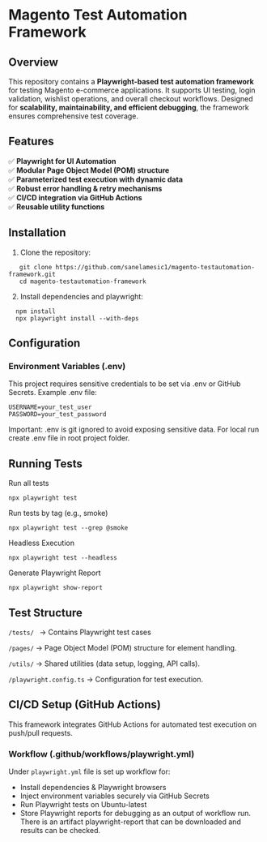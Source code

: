# Magento Test Automation Framework

## Overview
This repository contains a **Playwright-based test automation framework** for testing Magento e-commerce applications. It supports UI testing, login validation, wishlist operations, and overall checkout workflows. Designed for **scalability, maintainability, and efficient debugging**, the framework ensures comprehensive test coverage.

## Features
✅ **Playwright for UI Automation**  
✅ **Modular Page Object Model (POM) structure**  
✅ **Parameterized test execution with dynamic data**  
✅ **Robust error handling & retry mechanisms**  
✅ **CI/CD integration via GitHub Actions**  
✅ **Reusable utility functions**  

## Installation
1. Clone the repository:
```
   git clone https://github.com/sanelamesic1/magento-testautomation-framework.git
   cd magento-testautomation-framework
```
2. Install dependencies and playwright:
```
  npm install
  npx playwright install --with-deps
```

## Configuration
### Environment Variables (.env)
This project requires sensitive credentials to be set via .env or GitHub Secrets. Example .env file:

```
USERNAME=your_test_user
PASSWORD=your_test_password
```
Important: .env is git ignored to avoid exposing sensitive data. For local run create .env file in root project folder.

## Running Tests
Run all tests
```
npx playwright test
```

Run tests by tag (e.g., smoke)
```
npx playwright test --grep @smoke
```

Headless Execution
```
npx playwright test --headless
```

Generate Playwright Report
```
npx playwright show-report
```

## Test Structure
```/tests/ ``` → Contains Playwright test cases

```/pages/``` → Page Object Model (POM) structure for element handling.

```/utils/``` → Shared utilities (data setup, logging, API calls).

```/playwright.config.ts``` → Configuration for test execution.

## CI/CD Setup (GitHub Actions)
This framework integrates GitHub Actions for automated test execution on push/pull requests.

### Workflow (.github/workflows/playwright.yml)

Under ```playwright.yml``` file is set up workflow for:
- Install dependencies & Playwright browsers
- Inject environment variables securely via GitHub Secrets
- Run Playwright tests on Ubuntu-latest
- Store Playwright reports for debugging as an output of workflow run. There is an artifact playwright-report that can be downloaded and results can be checked.
